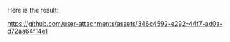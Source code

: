 Here is the result:






https://github.com/user-attachments/assets/346c4592-e292-44f7-ad0a-d72aa64f14e1

